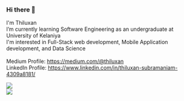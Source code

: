 ### Hi there 👋
I'm Thiluxan <br>
I’m currently learning Software Engineering as an undergraduate at University of Kelaniya <br>
I'm interested in Full-Stack web development, Mobile Application development, and Data Science <br><br>
Medium Profile: https://medium.com/@thiluxan <br>
LinkedIn Profile: https://www.linkedin.com/in/thiluxan-subramaniam-4309a8181/

<img src="https://github-readme-stats.vercel.app/api?username=Thiluxan&&show_icons=true&title_color=ffffff&icon_color=bb2acf&text_color=daf7dc&bg_color=151515"/>
<br>
<img src="https://github-readme-stats.vercel.app/api/top-langs/?username=Thiluxan&theme=gotham"/>

<!--
**Thiluxan/Thiluxan** is a ✨ _special_ ✨ repository because its `README.md` (this file) appears on your GitHub profile.

Here are some ideas to get you started:

- 🌱 I’m currently learning as an undergraduate 
- 👯 I’m looking to collaborate on ...
- 🤔 I’m looking for help with ...

Medium Profile: https://medium.com/@thiluxan
